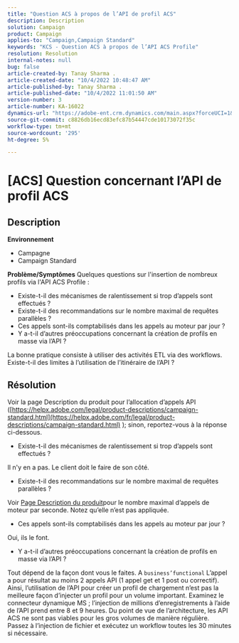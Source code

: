 ```yaml
---
title: "Question ACS à propos de l’API de profil ACS"
description: Description
solution: Campaign
product: Campaign
applies-to: "Campaign,Campaign Standard"
keywords: "KCS - Question ACS à propos de l’API ACS Profile"
resolution: Resolution
internal-notes: null
bug: false
article-created-by: Tanay Sharma .
article-created-date: "10/4/2022 10:48:47 AM"
article-published-by: Tanay Sharma .
article-published-date: "10/4/2022 11:01:50 AM"
version-number: 3
article-number: KA-16022
dynamics-url: "https://adobe-ent.crm.dynamics.com/main.aspx?forceUCI=1&pagetype=entityrecord&etn=knowledgearticle&id=c2ea181f-d243-ed11-bba2-0022480868ff"
source-git-commit: c8826db16ecd83efc87b54447cde10173072f35c
workflow-type: tm+mt
source-wordcount: '295'
ht-degree: 5%

---
```


# [ACS] Question concernant l’API de profil ACS

## Description

<b>Environnement</b>
- Campagne
- Campaign Standard



<b>Problème/Symptômes</b>
Quelques questions sur l&#39;insertion de nombreux profils via l&#39;API ACS Profile :

- Existe-t-il des mécanismes de ralentissement si trop d’appels sont effectués ?
- Existe-t-il des recommandations sur le nombre maximal de requêtes parallèles ?
- Ces appels sont-ils comptabilisés dans les appels au moteur par jour ?
- Y a-t-il d’autres préoccupations concernant la création de profils en masse via l’API ?


La bonne pratique consiste à utiliser des activités ETL via des workflows. Existe-t-il des limites à l’utilisation de l’itinéraire de l’API ?


## Résolution


Voir la page Description du produit pour l’allocation d’appels API ([https://helpx.adobe.com/legal/product-descriptions/campaign-standard.html](https://helpx.adobe.com/fr/legal/product-descriptions/campaign-standard.html) ); sinon, reportez-vous à la réponse ci-dessous.



- Existe-t-il des mécanismes de ralentissement si trop d’appels sont effectués ?


Il n&#39;y en a pas. Le client doit le faire de son côté.

- Existe-t-il des recommandations sur le nombre maximal de requêtes parallèles ?


Voir [Page Description du produit](https://helpx.adobe.com/fr/legal/product-descriptions/campaign-standard.html#)pour le nombre maximal d’appels de moteur par seconde. Notez qu’elle n’est pas appliquée.

- Ces appels sont-ils comptabilisés dans les appels au moteur par jour ?


Oui, ils le font.

- Y a-t-il d’autres préoccupations concernant la création de profils en masse via l’API ?


Tout dépend de la façon dont vous le faites. A `business’functional` L’appel a pour résultat au moins 2 appels API (1 appel get et 1 post ou correctif). Ainsi, l’utilisation de l’API pour créer un profil de chargement n’est pas la meilleure façon d’injecter un profil pour un volume important. Examinez le connecteur dynamique MS ; l’injection de millions d’enregistrements à l’aide de l’API prend entre 8 et 9 heures. Du point de vue de l’architecture, les API ACS ne sont pas viables pour les gros volumes de manière régulière. Passez à l’injection de fichier et exécutez un workflow toutes les 30 minutes si nécessaire.
